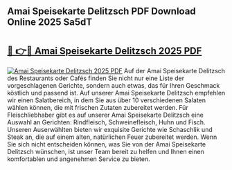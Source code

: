 ## Amai Speisekarte Delitzsch PDF Download Online 2025 Sa5dT

# <h2><a href="http://gccyc5.nevu.top/?p=Amai+Speisekarte+Delitzsch">🔗 👉🔴 Amai Speisekarte Delitzsch 2025 PDF</a></h2>

[![Amai Speisekarte Delitzsch 2025 PDF](https://i.imgur.com/dBaPXMq.png)](http://gccyc5.nevu.top/?p=Amai+Speisekarte+Delitzsch)
Auf der Amai Speisekarte Delitzsch des Restaurants oder Cafés finden Sie nicht nur eine Liste der vorgeschlagenen Gerichte, sondern auch etwas, das für Ihren Geschmack köstlich und passend ist. Auf unserer Amai Speisekarte Delitzsch empfehlen wir einen Salatbereich, in dem Sie aus über 10 verschiedenen Salaten wählen können, die mit frischen Zutaten zubereitet werden. Für Fleischliebhaber gibt es auf unserer Amai Speisekarte Delitzsch eine Auswahl an Gerichten: Rindfleisch, Schweinefleisch, Huhn und Fisch. Unseren Auserwählten bieten wir exquisite Gerichte wie Schaschlik und Steak an, die auf einem alten, natürlichen Feuer zubereitet werden. Wenn Sie sich nicht entscheiden können, was Sie von der Amai Speisekarte Delitzsch wünschen, ist unser Team bereit zu helfen und Ihnen einen komfortablen und angenehmen Service zu bieten.
